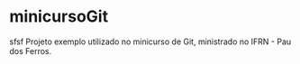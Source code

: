 minicursoGit
============
sfsf
Projeto exemplo utilizado no minicurso de Git, ministrado no IFRN - Pau dos Ferros.
